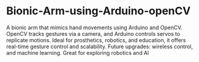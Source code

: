 # Bionic-Arm-using-Arduino-openCV
A bionic arm that mimics hand movements using Arduino and OpenCV. OpenCV tracks gestures via a camera, and Arduino controls servos to replicate motions. Ideal for prosthetics, robotics, and education, it offers real-time gesture control and scalability. Future upgrades: wireless control, and machine learning. Great for exploring robotics and AI
